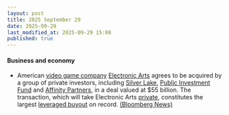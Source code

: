 ```yaml
---
layout: post
title: 2025 September 29
date: 2025-09-29
last_modified_at: 2025-09-29 15:08
published: true
---
```



#### Business and economy

* American [video game company](https://en.wikipedia.org/wiki/Video_game_company "Video game company") [Electronic Arts](https://en.wikipedia.org/wiki/Electronic_Arts "Electronic Arts") agrees to be acquired by a group of private investors, including [Silver Lake](https://en.wikipedia.org/wiki/Silver_Lake_%28investment_firm%29 "Silver Lake (investment firm)"), [Public Investment Fund](https://en.wikipedia.org/wiki/Public_Investment_Fund "Public Investment Fund") and [Affinity Partners](https://en.wikipedia.org/wiki/Affinity_Partners "Affinity Partners"), in a deal valued at $55 billion. The transaction, which will take Electronic Arts [private](https://en.wikipedia.org/wiki/Privately_held_company "Privately held company"), constitutes the largest [leveraged buyout](https://en.wikipedia.org/wiki/Leveraged_buyout "Leveraged buyout") on record. [(Bloomberg News)](https://www.bloomberg.com/news/articles/2025-09-29/ea-agrees-to-sale-in-largest-leveraged-buyout-on-record)
